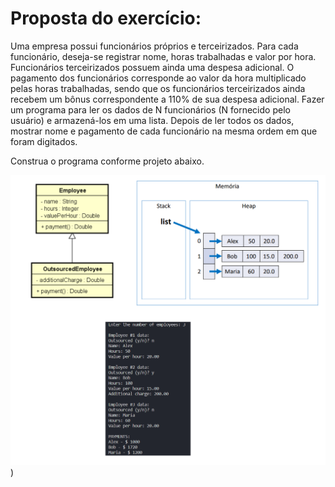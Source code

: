 # Proposta do exercício:
Uma empresa possui funcionários próprios e terceirizados. Para cada funcionário, deseja-se registrar nome, horas trabalhadas e valor por hora. Funcionários terceirizados
possuem ainda uma despesa adicional.
O pagamento dos funcionários corresponde ao valor da hora multiplicado pelas horas trabalhadas, sendo que os funcionários terceirizados ainda recebem um bônus correspondente a 110% de sua despesa adicional.
Fazer um programa para ler os dados de N funcionários (N fornecido pelo usuário) e armazená-los em uma lista. Depois de ler todos os dados, mostrar nome e pagamento de cada
funcionário na mesma ordem em que foram digitados.

Construa o programa conforme projeto abaixo. 

![This is an image](https://github.com/Charles-da-silva/inheritance_polymorphism_upcasting_exercise/blob/main/UML_Memory_Output.png?raw=true))
